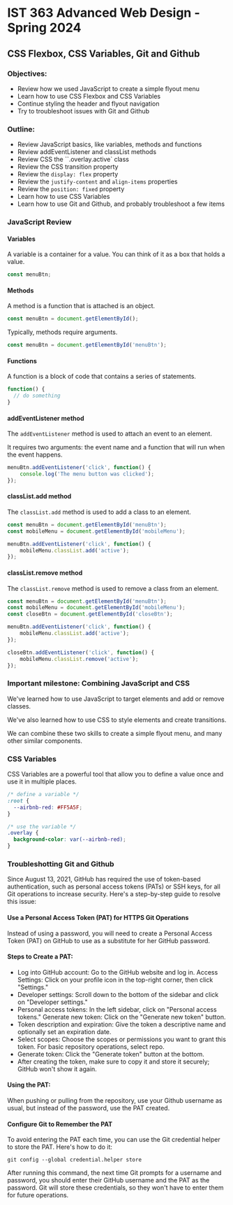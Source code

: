 # IST 363 Advanced Web Design - Spring 2024

## CSS Flexbox, CSS Variables, Git and Github

### Objectives:
* Review how we used JavaScript to create a simple flyout menu
* Learn how to use CSS Flexbox and CSS Variables
* Continue styling the header and flyout navigation
* Try to troubleshoot issues with Git and Github

### Outline:
* Review JavaScript basics, like variables, methods and functions
* Review addEventListener and classList methods
* Review CSS the ``.overlay.active` class
* Review the CSS transition property
* Review the `display: flex` property
* Review the `justify-content` and `align-items` properties
* Review the `position: fixed` property
* Learn how to use CSS Variables
* Learn how to use Git and Github, and probably troubleshoot a few items

### JavaScript Review

#### Variables

A variable is a container for a value. You can think of it as a box that holds a value. 

```js
const menuBtn;
```

#### Methods

A method is a function that is attached is an object. 

```js
const menuBtn = document.getElementById();
```

Typically, methods require arguments. 

```js
const menuBtn = document.getElementById('menuBtn');
```

#### Functions

A function is a block of code that contains a series of statements.  

```js
function() {
  // do something
}
```

#### addEventListener method

The `addEventListener` method is used to attach an event to an element. 

It requires two arguments: the event name and a function that will run when the event happens. 

```js
menuBtn.addEventListener('click', function() {
    console.log('The menu button was clicked');
});
```

#### classList.add method

The `classList.add` method is used to add a class to an element. 

```js
const menuBtn = document.getElementById('menuBtn');
const mobileMenu = document.getElementById('mobileMenu');

menuBtn.addEventListener('click', function() {
    mobileMenu.classList.add('active');
});
```

#### classList.remove method

The `classList.remove` method is used to remove a class from an element. 

```js
const menuBtn = document.getElementById('menuBtn');
const mobileMenu = document.getElementById('mobileMenu');
const closeBtn = document.getElementById('closeBtn');

menuBtn.addEventListener('click', function() {
    mobileMenu.classList.add('active');
});

closeBtn.addEventListener('click', function() {
    mobileMenu.classList.remove('active');
});
```

### Important milestone: Combining JavaScript and CSS

We've learned how to use JavaScript to target elements and add or remove classes. 

We've also learned how to use CSS to style elements and create transitions.

We can combine these two skills to create a simple flyout menu, and many other similar components.

### CSS Variables

CSS Variables are a powerful tool that allow you to define a value once and use it in multiple places. 

```css
/* define a variable */
:root {
  --airbnb-red: #FF5A5F;
}

/* use the variable */
.overlay {
  background-color: var(--airbnb-red);
}
```


### Troubleshotting Git and Github

Since August 13, 2021, GitHub has required the use of token-based authentication, such as personal access tokens (PATs) or SSH keys, for all Git operations to increase security. Here's a step-by-step guide to resolve this issue:

#### Use a Personal Access Token (PAT) for HTTPS Git Operations

Instead of using a password, you will need to create a Personal Access Token (PAT) on GitHub to use as a substitute for her GitHub password.

#### Steps to Create a PAT:

- Log into GitHub account: Go to the GitHub website and log in.
Access Settings: Click on your profile icon in the top-right corner, then click "Settings."
- Developer settings: Scroll down to the bottom of the sidebar and click on "Developer settings."
- Personal access tokens: In the left sidebar, click on "Personal access tokens."
Generate new token: Click on the "Generate new token" button.
- Token description and expiration: Give the token a descriptive name and optionally set an expiration date.
- Select scopes: Choose the scopes or permissions you want to grant this token. For basic repository operations, select repo.
- Generate token: Click the "Generate token" button at the bottom.
- After creating the token, make sure to copy it and store it securely; GitHub won't show it again.
 
#### Using the PAT:

When pushing or pulling from the repository, use your Github username as usual, but instead of the password, use the PAT created.

#### Configure Git to Remember the PAT

To avoid entering the PAT each time, you can use the Git credential helper to store the PAT. Here's how to do it:

`git config --global credential.helper store`

After running this command, the next time Git prompts for a username and password, you should enter their GitHub username and the PAT as the password. Git will store these credentials, so they won't have to enter them for future operations.

 